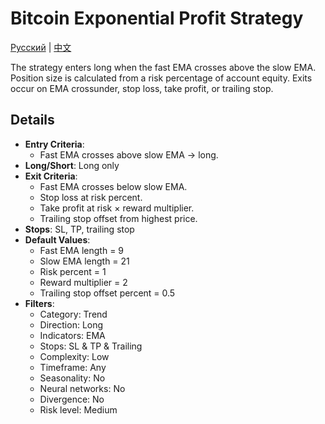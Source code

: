 # Bitcoin Exponential Profit Strategy
[Русский](README_ru.md) | [中文](README_cn.md)

The strategy enters long when the fast EMA crosses above the slow EMA. Position size is calculated from a risk percentage of account equity. Exits occur on EMA crossunder, stop loss, take profit, or trailing stop.

## Details

- **Entry Criteria**:
  - Fast EMA crosses above slow EMA → long.
- **Long/Short**: Long only
- **Exit Criteria**:
  - Fast EMA crosses below slow EMA.
  - Stop loss at risk percent.
  - Take profit at risk × reward multiplier.
  - Trailing stop offset from highest price.
- **Stops**: SL, TP, trailing stop
- **Default Values**:
  - Fast EMA length = 9
  - Slow EMA length = 21
  - Risk percent = 1
  - Reward multiplier = 2
  - Trailing stop offset percent = 0.5
- **Filters**:
  - Category: Trend
  - Direction: Long
  - Indicators: EMA
  - Stops: SL & TP & Trailing
  - Complexity: Low
  - Timeframe: Any
  - Seasonality: No
  - Neural networks: No
  - Divergence: No
  - Risk level: Medium
